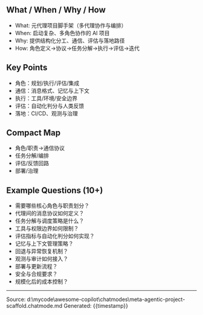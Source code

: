 ## What / When / Why / How

- What: 元代理项目脚手架（多代理协作与编排）
- When: 启动复杂、多角色协作的 AI 项目
- Why: 提供结构化分工、通信、评估与落地路径
- How: 角色定义→协议→任务分解→执行→评估→迭代

## Key Points

- 角色：规划/执行/评估/集成
- 通信：消息格式、记忆与上下文
- 执行：工具/环境/安全边界
- 评估：自动化判分与人类反馈
- 落地：CI/CD、观测与治理

## Compact Map

- 角色/职责→通信协议
- 任务分解/编排
- 评估/反馈回路
- 部署/治理

## Example Questions (10+)

- 需要哪些核心角色与职责划分？
- 代理间的消息协议如何定义？
- 任务分解与调度策略是什么？
- 工具与权限边界如何限制？
- 评估指标与自动化判分如何实现？
- 记忆与上下文管理策略？
- 回退与异常恢复机制？
- 观测与审计如何接入？
- 部署与更新流程？
- 安全与合规要求？
- 规模化后的成本控制？

---
Source: d:\mycode\awesome-copilot\chatmodes\meta-agentic-project-scaffold.chatmode.md
Generated: {{timestamp}}
